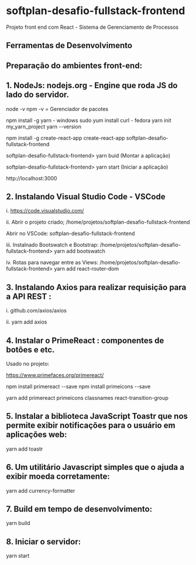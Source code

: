 # softplan-desafio-fullstack-frontend
Projeto front end com React - Sistema de Gerenciamento de Processos

## Ferramentas de Desenvolvimento
## Preparação do ambientes front-end:

## 1. NodeJs: nodejs.org - Engine que roda JS do lado do servidor.
node -v
npm -v = Gerenciador de pacotes

npm install -g yarn - windows 
sudo yum install curl - fedora
yarn init my_yarn_project
yarn --version

npm install -g create-react-app 
create-react-app softplan-desafio-fullstack-frontend

softplan-desafio-fullstack-frontend> yarn buid (Montar a aplicação)

softplan-desafio-fullstack-frontend> yarn start (Iniciar a aplicação)

http://localhost:3000

## 2. Instalando Visual Studio Code - VSCode
i. https://code.visualstudio.com/

ii. Abrir o projeto criado;
/home/projetos/softplan-desafio-fullstack-frontend

Abrir no VSCode: softplan-desafio-fullstack-frontend

iii. Instalnado Bootswatch e Bootstrap:
/home/projetos/softplan-desafio-fullstack-frontend> yarn add bootswatch

iv. Rotas para navegar entre as Views:
/home/projetos/softplan-desafio-fullstack-frontend> yarn add react-router-dom

## 3. Instalando Axios para realizar requisição para a API REST :
i. github.com/axios/axios

ii. yarn add axios

## 4. Instalar o PrimeReact : componentes de botões e etc.
Usado no projeto:

https://www.primefaces.org/primereact/

npm install primereact --save
npm install primeicons --save

yarn add primereact primeicons classnames react-transition-group

## 5. Instalar a biblioteca JavaScript Toastr que nos permite exibir notificações para o usuário em aplicações web:
yarn add toastr

## 6. Um utilitário Javascript simples que o ajuda a exibir moeda corretamente:
yarn add currency-formatter

## 7. Build em tempo de desenvolvimento:
yarn build

## 8. Iniciar o servidor: 
yarn start


